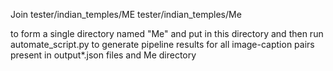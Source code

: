 Join 
tester/indian_temples/ME
tester/indian_temples/Me

to form a single directory named "Me" and put in this directory and then run automate_script.py to generate pipeline results for all image-caption pairs present in output*.json files and Me directory 
